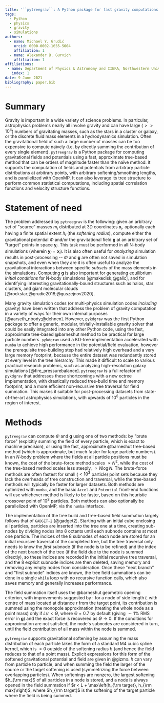 ```yaml
---
title: '``pytreegrav``: A Python package for fast gravity computations'
tags:
  - Python
  - physics
  - gravity
  - simulations
authors:
  - name: Michael Y. Grudić
    orcid: 0000-0002-1655-5604
    affiliation: 1
  - name: Alexander B. Gurvich
    affiliation: 1
affiliations:
 - name: Department of Physics & Astronomy and CIERA, Northwestern University, 1800 Sherman Ave, Evanston, IL 60201, USA
   index: 1
date: 9 June 2021
bibliography: paper.bib
---
```


# Summary

Gravity is important in a wide variety of science problems. In particular, astrophysics problems nearly all involve gravity and can have large ($>>10^4$) numbers of gravitating masses, such as the stars in a cluster or galaxy, or the discrete fluid mass elements in a hydrodynamics simulation. Often the gravitational field of such a large number of masses can be too expensive to compute naïvely (i.e. by directly summing the contribution of every single element).
``pytreegrav`` is a Python package for computing gravitational fields and potentials using a fast, approximate tree-based method that can be orders of magnitude faster than the naïve method. It supports the computation of fields and potentials from arbitrary particle distributions at arbitrary points, with arbitrary softening/smoothing lengths, and is parallelized with OpenMP. It can also leverage its tree structure to perform common statistical computations, including spatial correlation functions and velocity structure functions.

# Statement of need

The problem addressed by ``pytreegrav`` is the following: given an arbitrary set of "source" masses $m_i$ distributed at 3D coordinates $\mathbf{x}_i$, optionally each having a finite spatial extent $h_i$ (the _softening radius_), compute either the gravitational potential $\Phi$ and/or the gravitational field $\mathbf{g}$ at an arbitrary set of "target" points in space $\mathbf{y}_i$. This task must be performed in all N-body simulations (wherein $\mathbf{y}_i=\mathbf{x}_i$). It is also often useful for _analyzing_ simulation results in post-processing -- $\Phi$ and $\mathbf{g}$ are often not saved in simulation snapshots, and even when they are it is often useful to analyze the gravitational interactions between specific _subsets_ of the mass elements in the simulations. Computing $\mathbf{g}$ is also important for generating equilibrium _initial conditions_ for N-body simulations [@makedisk;@galic], and for identifying interesting gravitationally-bound structures such as halos, star clusters, and giant molecular clouds [@rockstar;@grudic2018;@guszejnov2020].

Many gravity simulation codes (or multi-physics simulation codes _including_ gravity) have been written that address the problem of gravity computation in a variety of ways for their own internal purposes [@aarseth_nbody;@dehnen]. However, ``pykdgrav`` was the first Python package to offer a generic, modular, trivially-installable gravity solver that could be easily integrated into any other Python code, using the fast, approximate tree-based @barneshut method to be practical for large particle numbers. ``pykdgrav`` used a KD-tree implementation accelerated with ``numba`` to achieve high performance in the potential/field evaluation, however the prerequisite tree-building step had relatively high overhead and a very large memory footprint, because the entire dataset was redundantly stored at every level in the tree hierarchy. This made it difficult to scale to various practical research problems, such as analyzing high-resolution galaxy simulations [@fire_pressurebalance]. ``pytreegrav`` is a full refactor of ``pykdgrav`` that addresses these shortcomings with a new octree implementation, with drastically reduced tree-build time and memory footprint, and a more efficient non-recursive tree traversal for field summation. This makes it suitable for post-processing datasets from state-of-the-art astrophysics simulations, with upwards of $10^8$ particles in the region of interest. 

# Methods

``pytreegrav`` can compute $\Phi$ and $\mathbf{g}$ using one of two methods: by "brute force" (explcitly summing the field of every particle, which is exact to machine precision), or using the fast, approximate @barneshut tree-based method (which is approximate, but much faster for large particle numbers). In an $N$-body problem where the fields at all particle positions must be known, the cost of the brute-force method scales $\propto N^2$, while the cost of the tree-based method scales less steeply, $\propto N \log N$. The brute-force methods are often fastest for small ($<10^3$ particle) point sets because they lack the overheads of tree construction and traversal, while the tree-based methods will typically be faster for larger datasets. Both methods are optimized with ``numba``, and the basic ``Accel`` and ``Potential`` front-end functions will use whichever method is likely to be faster, based on this heuristic crossover point of $10^3$ particles. Both methods can also optionally be parallelized with OpenMP, via the ``numba`` interface.

The implementation of the tree build and tree-based field summation largely follows that of ``GADGET-2`` [@gadget2]. Starting with an initial cube enclosing all particles, particles are inserted into the tree one at a time, creating sub-nodes by dividing nodes into 8 octants until each subnode contains at most one particle. The indices of the 8 subnodes of each node are stored for an initial recursive traversal of the completed tree, but the tree traversal only needs to know the _first_ subnode (if the node is to be refined) and the index of the next branch of the tree (if the field due to the node is summed directly), so these indices are recorded in the initial recursive tree traversal, and the 8 explicit subnode indices are then deleted, saving memory and removing any empty nodes from consideration. Once these "next branch" and "first subnode" indices are known, the tree field summations can be done in a single ``while`` loop with no recursive function calls, which also saves memory and generally increases performance.

The field summation itself uses the @barneshut geometric opening criterion, with improvements suggested by : for a node of side length $L$ with centre of mass located at distance $r$ from the target point, its contribution is summed using the monopole approximation (treating the whole node as a point mass) only if $L/r < \Theta$, where $\Theta=0.7$ by default (giving $\sim 1\%$ RMS error in $\mathbf{g}$) and the exact force is recovered as $\Theta \rightarrow 0$. If the conditions for approximation are not satisfied, the node's subnodes are considered in turn, until the field contribution of all mass within the node is summed.

``pytreegrav`` supports gravitational softening by assuming the mass distribution of each particle takes the form of a standard M4 cubic spline kernel, which is $=0$ outside of the softening radius $h$ (and hence the field reduces to that of a point mass). Explicit expressions for this form of the softened gravitational potential and field are given in @gizmo. $h$ can vary from particle to particle, and when summing the field the larger of the source or the target softening is used (symmetrizing the force between overlapping particles). When softenings are nonzero, the largest softening $h_{\rm max}$ of all particles in a node is stored, and a node is always opened in the field summation if $r < L + \max\left(h_{\rm target}, h_{\rm max}\right)$, where $h_{\rm target}$ is the softening of the target particle where the field is being summed.